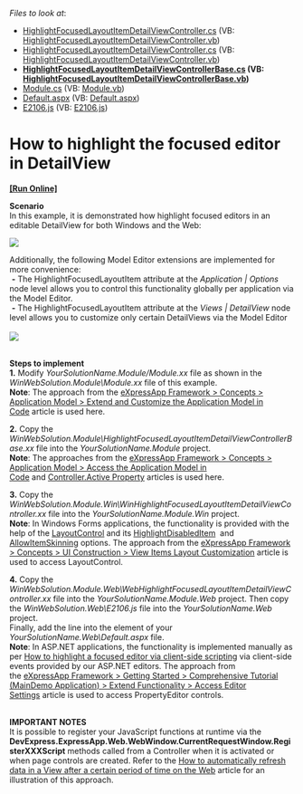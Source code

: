 <!-- default file list -->
*Files to look at*:

* [HighlightFocusedLayoutItemDetailViewController.cs](./CS/WinWebSolution.Module.Web/HighlightFocusedLayoutItemDetailViewController.cs) (VB: [HighlightFocusedLayoutItemDetailViewController.vb](./VB/WinWebSolution.Module.Web/HighlightFocusedLayoutItemDetailViewController.vb))
* [HighlightFocusedLayoutItemDetailViewController.cs](./CS/WinWebSolution.Module.Win/HighlightFocusedLayoutItemDetailViewController.cs) (VB: [HighlightFocusedLayoutItemDetailViewController.vb](./VB/WinWebSolution.Module.Win/HighlightFocusedLayoutItemDetailViewController.vb))
* **[HighlightFocusedLayoutItemDetailViewControllerBase.cs](./CS/WinWebSolution.Module/HighlightFocusedLayoutItemDetailViewControllerBase.cs) (VB: [HighlightFocusedLayoutItemDetailViewControllerBase.vb](./VB/WinWebSolution.Module/HighlightFocusedLayoutItemDetailViewControllerBase.vb))**
* [Module.cs](./CS/WinWebSolution.Module/Module.cs) (VB: [Module.vb](./VB/WinWebSolution.Module/Module.vb))
* [Default.aspx](./CS/WinWebSolution.Web/Default.aspx) (VB: [Default.aspx](./VB/WinWebSolution.Web/Default.aspx))
* [E2106.js](./CS/WinWebSolution.Web/E2106.js) (VB: [E2106.js](./VB/WinWebSolution.Web/E2106.js))
<!-- default file list end -->
# How to highlight the focused editor in DetailView
<!-- run online -->
**[[Run Online]](https://codecentral.devexpress.com/e2106)**
<!-- run online end -->


<p><strong>S</strong><strong>cenario</strong><br> In this example, it is demonstrated how highlight focused editors in an editable DetailView for both Windows and the Web:</p>
<p><img src="https://raw.githubusercontent.com/DevExpress-Examples/how-to-highlight-the-focused-editor-in-detailview-e2106/12.2.4+/media/5761ad73-6ab5-4484-8597-32540efc47bd.png"></p>
<p>Additionally, the following Model Editor extensions are implemented for more convenience:<br> <strong>-</strong> The HighlightFocusedLayoutItem attribute at the <em>Application | Options</em> node level allows you to control this functionality globally per application via the Model Editor.<br> <strong>-</strong> The HighlightFocusedLayoutItem attribute at the <em>Views | </em><em>DetailView</em> node level allows you to customize only certain DetailViews via the Model Editor<br><br><img src="https://raw.githubusercontent.com/DevExpress-Examples/how-to-highlight-the-focused-editor-in-detailview-e2106/12.2.4+/media/0de2f666-0487-11e5-80bf-00155d62480c.png"><br><br></p>
<p><strong>Steps to </strong><strong>implement</strong><strong><br> </strong><strong>1.</strong> Modify <em>YourSolutionName.Module/Module.xx</em> file as shown in the <em>WinWebSolution.Module\Module.xx</em> file of this example.<br><strong>Note</strong>: The approach from the <a href="https://documentation.devexpress.com/#eXpressAppFramework/CustomDocument113169">eXpressApp Framework > Concepts > Application Model > Extend and Customize the Application Model in Code</a> article is used here.</p>
<p><strong>2.</strong> Copy the <em>WinWebSolution.Module\HighlightFocusedLayoutItemDetailViewControllerBase.xx</em> file into the <em>YourSolutionName.Module</em> project.<br><strong>Note</strong>: The approaches from the <a href="https://documentation.devexpress.com/#eXpressAppFramework/CustomDocument112810">eXpressApp Framework > Concepts > Application Model > Access the Application Model in Code</a> and <a href="https://documentation.devexpress.com/#eXpressAppFramework/DevExpressExpressAppController_Activetopic">Controller.Active Property</a> articles is used here.</p>
<p><strong>3.</strong> Copy the <em>WinWebSolution.Module.Win\WinHighlightFocusedLayoutItemDetailViewController.xx</em> file into the <em>YourSolutionName.Module.Win</em> project. <br><strong>Note</strong>: In Windows Forms applications, the functionality is provided with the help of the <u><a href="http://documentation.devexpress.com/#WindowsForms/CustomDocument7874">LayoutControl</a></u> and its <a href="https://documentation.devexpress.com/WindowsForms/DevExpressXtraLayoutOptionsView_HighlightDisabledItemtopic.aspx">HighlightDisabledItem</a>  and <a href="https://documentation.devexpress.com/WindowsForms/DevExpressXtraLayoutOptionsView_AllowItemSkinningtopic.aspx">AllowItemSkinning</a> options. The approach from the <a href="https://documentation.devexpress.com/#eXpressAppFramework/CustomDocument112817">eXpressApp Framework > Concepts > UI Construction > View Items Layout Customization</a> article is used to access LayoutControl.</p>
<p><strong>4.</strong> Copy the <em>WinWebSolution.Module.Web\WebHighlightFocusedLayoutItemDetailViewController.xx</em> file into the <em>YourSolutionName.Module.Web</em> project. Then copy the <em>WinWebSolution.Web\E2106.js</em> file into the <em>YourSolutionName.Web</em> project.<br>Finally, add the <em><script type="text/javascript" src="E2106.js"></script></em> line into the <em><head></em> element of your <em>YourSolutionName.Web\Default.aspx</em> file.<br><strong>Note</strong>: In ASP.NET applications, the functionality is implemented manually as per <a href="https://www.devexpress.com/Support/Center/p/E1800">How to highlight a focused editor via client-side scripting</a> via client-side events provided by our ASP.NET editors. The approach from the <a href="https://documentation.devexpress.com/#Xaf/CustomDocument2729">eXpressApp Framework > Getting Started > Comprehensive Tutorial (MainDemo Application) > Extend Functionality > Access Editor Settings</a> article is used to access PropertyEditor controls.</p>
<p><br> <strong>IMPORTAN</strong><strong>T NOTES</strong><br> It is possible to register your JavaScript functions at runtime via the <strong>DevExpress.ExpressApp.Web.WebWindow.CurrentRequestWindow.RegisterXXXScript</strong> methods called from a Controller when it is activated or when page controls are created. Refer to the <a href="https://www.devexpress.com/Support/Center/p/KA18958">How to automatically refresh data in a View after a certain period of time on the Web</a> article for an illustration of this approach.</p>

<br/>


